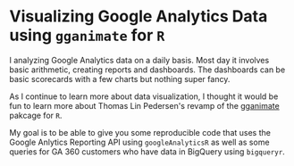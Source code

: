 # Visualizing Google Analytics Data using `gganimate` for `R`

I analyzing Google Analytics data on a daily basis. Most day it involves basic 
arithmetic, creating reports and dashboards. The dashboards can be basic
scorecards with a few charts but nothing super fancy.

As I continue to learn more about data visualization, I thought it would be
fun to learn more about Thomas Lin Pedersen's revamp of the
[gganimate](https://github.com/thomasp85/gganimate) pakcage for `R`.

My goal is to be able to give you some reproducible code that uses the
Google Anlytics Reporting API using `googleAnalyticsR` as well as some
queries for GA 360 customers who have data in BigQuery using `bigqueryr`.
